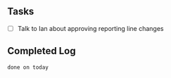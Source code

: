 
## Tasks
- [ ] Talk to Ian about approving reporting line changes


## Completed Log

```tasks
done on today
```
